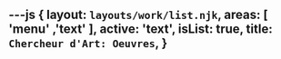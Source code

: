---js
{
  layout: `layouts/work/list.njk`,
  areas:  [ 'menu' ,'text' ],
  active: 'text',
  isList: true,
  title:  `Chercheur d'Art: Oeuvres`,
}
---
